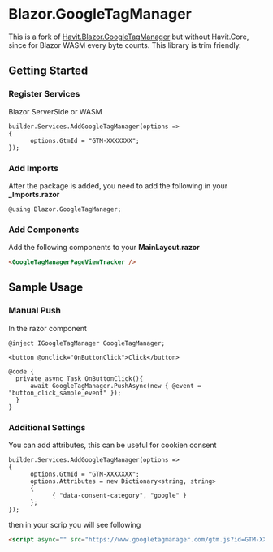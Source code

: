 # Blazor.GoogleTagManager
This is a fork of [Havit.Blazor.GoogleTagManager](https://github.com/havit/Havit.Blazor/tree/master/Havit.Blazor.GoogleTagManager) but without Havit.Core, since for Blazor WASM every byte counts.
This library is trim friendly.

## Getting Started
### Register Services
Blazor ServerSide or WASM
```CSharp
builder.Services.AddGoogleTagManager(options =>
{
      options.GtmId = "GTM-XXXXXXX";
});
```

### Add Imports
After the package is added, you need to add the following in your **_Imports.razor**
```CSharp
@using Blazor.GoogleTagManager;
```

### Add Components
Add the following components to your **MainLayout.razor**
```HTML
<GoogleTagManagerPageViewTracker />
```

## Sample Usage
### Manual Push
In the razor component
```CSharp
@inject IGoogleTagManager GoogleTagManager;

<button @onclick="OnButtonClick">Click</button>

@code {
  private async Task OnButtonClick(){
      await GoogleTagManager.PushAsync(new { @event = "button_click_sample_event" });
  }
}
```

### Additional Settings
You can add attributes, this can be useful for cookien consent
```CSharp
builder.Services.AddGoogleTagManager(options =>
{
      options.GtmId = "GTM-XXXXXXX";
      options.Attributes = new Dictionary<string, string>
      {
            { "data-consent-category", "google" }
      };
});
```
then in your scrip you will see following
```HTML
<script async="" src="https://www.googletagmanager.com/gtm.js?id=GTM-XXXXXXX" data-consent-category="google"></script>
```
